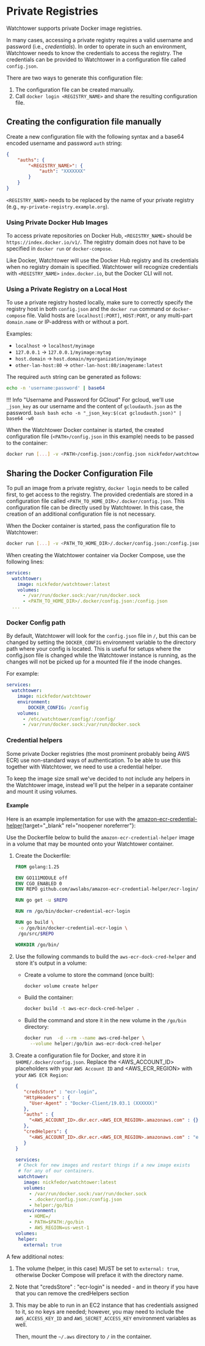 # Private Registries

Watchtower supports private Docker image registries.

In many cases, accessing a private registry requires a valid username and password (i.e., _credentials_).
In order to operate in such an environment, Watchtower needs to know the credentials to access the registry.
The credentials can be provided to Watchtower in a configuration file called `config.json`.

There are two ways to generate this configuration file:

1. The configuration file can be created manually.
2. Call `docker login <REGISTRY_NAME>` and share the resulting configuration file.

## Creating the configuration file manually

Create a new configuration file with the following syntax and a base64 encoded username and password `auth` string:

```json title="config.json"
{
    "auths": {
        "<REGISTRY_NAME>": {
            "auth": "XXXXXXX"
        }
    }
}
```

`<REGISTRY_NAME>` needs to be replaced by the name of your private registry (e.g., `my-private-registry.example.org`).

### Using Private Docker Hub Images

To access private repositories on Docker Hub, `<REGISTRY_NAME>` should be `https://index.docker.io/v1/`.
The registry domain does not have to be specified in `docker run` or `docker-compose`.

Like Docker, Watchtower will use the Docker Hub registry and its credentials when no registry domain is specified.
Watchtower will recognize credentials with `<REGISTRY_NAME>` `index.docker.io`, but the Docker CLI will not.

### Using a Private Registry on a Local Host

To use a private registry hosted locally, make sure to correctly specify the registry host in both `config.json` and the `docker run` command or `docker-compose` file.
Valid hosts are `localhost[:PORT]`, `HOST:PORT`, or any multi-part `domain.name` or IP-address with or without a port.

Examples:

- `localhost` -> `localhost/myimage`
- `127.0.0.1` -> `127.0.0.1/myimage:mytag`
- `host.domain` -> `host.domain/myorganization/myimage`
- `other-lan-host:80` -> `other-lan-host:80/imagename:latest`

The required `auth` string can be generated as follows:

```bash
echo -n 'username:password' | base64
```

!!! Info "Username and Password for GCloud"
    For gcloud, we'll use `_json_key` as our username and the content of `gcloudauth.json` as the password.
    ```bash
    bash echo -n "_json_key:$(cat gcloudauth.json)" | base64 -w0
    ```

When the Watchtower Docker container is started, the created configuration file (`<PATH>/config.json` in this example) needs to be passed to the container:

```bash
docker run [...] -v <PATH>/config.json:/config.json nickfedor/watchtower
```

## Sharing the Docker Configuration File

To pull an image from a private registry, `docker login` needs to be called first, to get access to the registry.
The provided credentials are stored in a configuration file called `<PATH_TO_HOME_DIR>/.docker/config.json`.
This configuration file can be directly used by Watchtower. In this case, the creation of an additional configuration file is not necessary.

When the Docker container is started, pass the configuration file to Watchtower:

```bash
docker run [...] -v <PATH_TO_HOME_DIR>/.docker/config.json:/config.json nickfedor/watchtower
```

When creating the Watchtower container via Docker Compose, use the following lines:

```yaml
services:
  watchtower:
    image: nickfedor/watchtower:latest
    volumes:
      - /var/run/docker.sock:/var/run/docker.sock
      - <PATH_TO_HOME_DIR>/.docker/config.json:/config.json
  ...
```

### Docker Config path

By default, Watchtower will look for the `config.json` file in `/`, but this can be changed by setting the `DOCKER_CONFIG` environment variable to the directory path where your config is located.
This is useful for setups where the config.json file is changed while the Watchtower instance is running, as the changes will not be picked up for a mounted file if the inode changes.

For example:

```yaml
services:
  watchtower:
    image: nickfedor/watchtower
    environment:
        DOCKER_CONFIG: /config
    volumes:
      - /etc/watchtower/config/:/config/
      - /var/run/docker.sock:/var/run/docker.sock
```

### Credential helpers

Some private Docker registries (the most prominent probably being AWS ECR) use non-standard ways of authentication.
To be able to use this together with Watchtower, we need to use a credential helper.

To keep the image size small we've decided to not include any helpers in the Watchtower image, instead we'll put the
helper in a separate container and mount it using volumes.

#### Example

Here is an example implementation for use with the [amazon-ecr-credential-helper](https://github.com/awslabs/amazon-ecr-credential-helper){target="_blank" rel="noopener noreferrer"}:

Use the Dockerfile below to build the `amazon-ecr-credential-helper` image in a volume that may be mounted onto your Watchtower container.

1. Create the Dockerfile:

    ```Dockerfile title="Example Dockerfile for Amazon ECR Credential Helper"
    FROM golang:1.25

    ENV GO111MODULE off
    ENV CGO_ENABLED 0
    ENV REPO github.com/awslabs/amazon-ecr-credential-helper/ecr-login/cli/docker-credential-ecr-login

    RUN go get -u $REPO

    RUN rm /go/bin/docker-credential-ecr-login

    RUN go build \
     -o /go/bin/docker-credential-ecr-login \
     /go/src/$REPO

    WORKDIR /go/bin/
    ```

2. Use the following commands to build the `aws-ecr-dock-cred-helper` and store it's output in a volume:

    - Create a volume to store the command (once built):

        ```bash
        docker volume create helper
        ```

    - Build the container:

        ```bash
        docker build -t aws-ecr-dock-cred-helper .
        ```

    - Build the command and store it in the new volume in the `/go/bin` directory:

        ```bash
        docker run  -d --rm --name aws-cred-helper \
          --volume helper:/go/bin aws-ecr-dock-cred-helper
        ```

3. Create a configuration file for Docker, and store it in `$HOME/.docker/config.json`.
   Replace the <AWS_ACCOUNT_ID> placeholders with your `AWS Account ID` and <AWS_ECR_REGION> with your `AWS ECR Region`:

    ```json
    {
       "credsStore" : "ecr-login",
       "HttpHeaders" : {
         "User-Agent" : "Docker-Client/19.03.1 (XXXXXX)"
       },
       "auths" : {
         "<AWS_ACCOUNT_ID>.dkr.ecr.<AWS_ECR_REGION>.amazonaws.com" : {}
       },
       "credHelpers": {
         "<AWS_ACCOUNT_ID>.dkr.ecr.<AWS_ECR_REGION>.amazonaws.com" : "ecr-login"
       }
    }
    ```

    ```yaml
    services:
     # Check for new images and restart things if a new image exists
     # for any of our containers.
     watchtower:
       image: nickfedor/watchtower:latest
       volumes:
         - /var/run/docker.sock:/var/run/docker.sock
         - .docker/config.json:/config.json
         - helper:/go/bin
       environment:
         - HOME=/
         - PATH=$PATH:/go/bin
         - AWS_REGION=us-west-1
    volumes:
     helper:
       external: true
    ```

A few additional notes:

1. The volume (helper, in this case) MUST be set to `external: true`, otherwise Docker Compose will preface it with the directory name.

2. Note that "credsStore" : "ecr-login" is needed - and in theory if you have that you can remove the credHelpers section

3. This may be able to run in an EC2 instance that has credentials assigned to it, so no keys are needed; however, you may need to include the `AWS_ACCESS_KEY_ID` and `AWS_SECRET_ACCESS_KEY` environment variables as well.

   Then, mount the `~/.aws` directory to `/` in the container.
